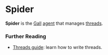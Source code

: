 # Spider

**Spider** is the [Gall](gall) [agent](agent) that manages [threads](thread).

### Further Reading

- [Threads guide](../userspace/threads/tutorials/basics/fundamentals): learn how to write threads.
